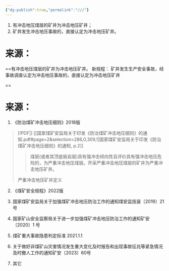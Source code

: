 ```yaml
---
{"dg-publish":true,"permalink":"///"}
---
```



1. 有冲击地压煤层的矿井为冲击地压矿井；
2. 矿井发生冲击地压事故的，直接认定为冲击地压矿井。






# 来源：
==有冲击地压煤层的矿井为冲击地压矿井。
新规程：
矿井发生生产安全事故，经事故调查认定为冲击地压事故的，直接认定为冲击地压矿井


==









# 来源：
1. 《防治煤矿冲击地压细则》2018版

> [!PDF|] [[国家煤矿安监局关于印发《防治煤矿冲击地压细则》的通知.pdf#page=2&selection=286,0,309,1|国家煤矿安监局关于印发《防治煤矿冲击地压细则》的通知, p.2]]
> > 煤层(或者其顶底板岩层)具有强冲击倾向性且评价具有强冲击地压危险的，为严重冲击地压煤层。开采严重冲击地压煤层的矿井为严重冲击地压矿井。
> 
> 严重冲击地压矿井定义

2. 《煤矿安全规程》2022版



3. 国家煤矿安监局关于加强煤矿冲击地压防治工作的通知煤安监技装〔2019〕21 号



4. 国家矿山安全监察局关于进一步加强煤矿冲击地压防治工作的通知矿安〔2020〕1 号




5. 煤矿重大事故隐患判定标准 2021.1.1



6. 关于做好⾮煤矿⼭灾害情况发⽣重⼤变化及时报告和出现事故征兆等紧急情况及时撤⼈⼯作的通知矿安〔2023〕60号



7. 其它
